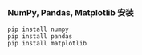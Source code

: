 ### NumPy, Pandas, Matplotlib 安装
```
pip install numpy
pip install pandas
pip install matplotlib
```
